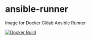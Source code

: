 # ansible-runner
Image for Docker Gitlab Ansible Runner

[![Docker Build](https://github.com/ppzhukov/ansible-runner/actions/workflows/docker-build.yml/badge.svg)](https://github.com/ppzhukov/ansible-runner/actions/workflows/docker-build.yml)
